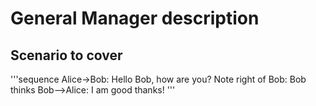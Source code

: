 # General Manager description

## Scenario to cover

'''sequence
Alice->Bob: Hello Bob, how are you?
Note right of Bob: Bob thinks
Bob-->Alice: I am good thanks!
'''
